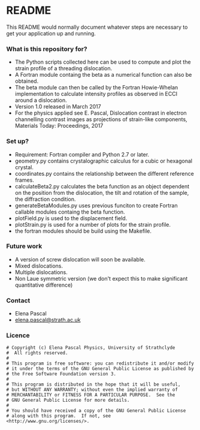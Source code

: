 # README #

This README would normally document whatever steps are necessary to get your application up and running.

### What is this repository for? ###

* The Python scripts collected here can be used to compute and plot the strain profile of a threading dislocation.
* A Fortran module containg the beta as a numerical function can also be obtained.
* The beta module can then be called by the Fortran Howie-Whelan implementation to calculate intensity profiles as observed in ECCI around a dislocation. 
* Version 1.0 released in March 2017
* For the physics applied see E. Pascal, Dislocation contrast in electron channelling contrast images as projections of strain-like components, Materials Today: Proceedings, 2017

### Set up? ###

* Requirement: Fortran compiler and Python 2.7 or later.
* geometry.py contains crystalographic calculus for a cubic or hexagonal crystal.
* coordinates.py contains the relationship between the different reference frames.
* calculateBeta2.py calculates the beta function as an object dependent on the position from the dislocation, the tilt and rotation of the sample, the diffraction condition.
* generateBetaModules.py uses previous funciton to create Fortran callable modules containg the beta function. 
* plotField.py is used to the displacement field.
* plotStrain.py is used for a number of plots for the strain profile.
* the fortran modules should be build using the Makefile.


### Future work ###
* A version of screw dislocation will soon be available.
* Mixed dislocations.
* Multiple dislocations.
* Non Laue symmetric version (we don't expect this to make significant quantitative difference)

### Contact ###

* Elena Pascal
* elena.pascal@strath.ac.uk

### Licence ###
	# Copyright (c) Elena Pascal Physics, University of Strathclyde
    #  All rights reserved.
	#
    # This program is free software: you can redistribute it and/or modify
    # it under the terms of the GNU General Public License as published by
    # the Free Software Foundation version 3.
	#
    # This program is distributed in the hope that it will be useful,
    # but WITHOUT ANY WARRANTY; without even the implied warranty of
    # MERCHANTABILITY or FITNESS FOR A PARTICULAR PURPOSE.  See the
    # GNU General Public License for more details.
	#
    # You should have received a copy of the GNU General Public License
    # along with this program.  If not, see <http://www.gnu.org/licenses/>.
